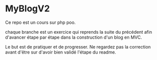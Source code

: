 # MyBlogV2
Ce repo est un cours sur php poo.

chaque branche est un exercice qui reprends la suite du précédent afin d'avancer étape par étape dans la construction d'un blog en MVC.

Le but est de pratiquer et de progresser. Ne regardez pas la correction avant d'être sur d'avoir bien validé l'étape du readme. 